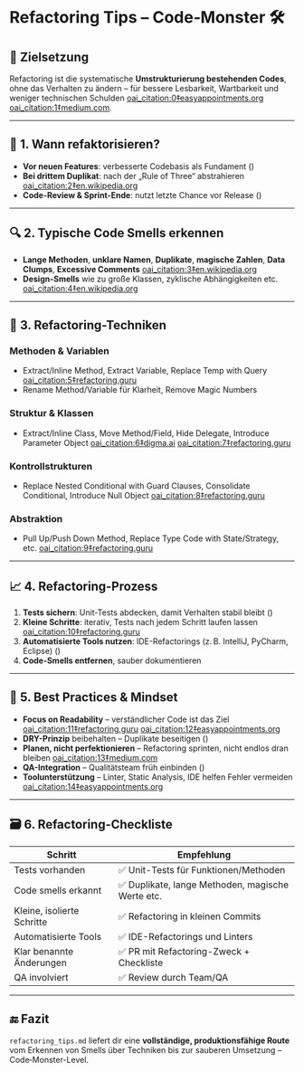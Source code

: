 # Refactoring Tips – Code‑Monster 🛠️

## 🎯 Zielsetzung
Refactoring ist die systematische **Umstrukturierung bestehenden Codes**, ohne das Verhalten zu ändern – für bessere Lesbarkeit, Wartbarkeit und weniger technischen Schulden  [oai_citation:0‡easyappointments.org](https://easyappointments.org/blog/best-practices-on-code-refactoring/?utm_source=chatgpt.com) [oai_citation:1‡medium.com](https://medium.com/swlh/the-ultimate-engineers-guide-to-code-refactoring-c38372632906?utm_source=chatgpt.com).

---

## 📌 1. Wann refaktorisieren?

- **Vor neuen Features**: verbesserte Codebasis als Fundament ()  
- **Bei drittem Duplikat**: nach der „Rule of Three“ abstrahieren  [oai_citation:2‡en.wikipedia.org](https://en.wikipedia.org/wiki/Rule_of_three_%28computer_programming%29?utm_source=chatgpt.com)  
- **Code-Review & Sprint-Ende**: nutzt letzte Chance vor Release ()

---

## 🔍 2. Typische Code Smells erkennen

- **Lange Methoden**, **unklare Namen**, **Duplikate**, **magische Zahlen**, **Data Clumps**, **Excessive Comments**  [oai_citation:3‡en.wikipedia.org](https://en.wikipedia.org/wiki/Code_smell?utm_source=chatgpt.com)  
- **Design-Smells** wie zu große Klassen, zyklische Abhängigkeiten etc.  [oai_citation:4‡en.wikipedia.org](https://en.wikipedia.org/wiki/Design_smell?utm_source=chatgpt.com)

---

## 🔧 3. Refactoring-Techniken

### Methoden & Variablen
- Extract/Inline Method, Extract Variable, Replace Temp with Query  [oai_citation:5‡refactoring.guru](https://refactoring.guru/refactoring/techniques?utm_source=chatgpt.com)  
- Rename Method/Variable für Klarheit, Remove Magic Numbers

### Struktur & Klassen
- Extract/Inline Class, Move Method/Field, Hide Delegate, Introduce Parameter Object  [oai_citation:6‡digma.ai](https://digma.ai/java-code-refactoring/?utm_source=chatgpt.com) [oai_citation:7‡refactoring.guru](https://refactoring.guru/refactoring/techniques?utm_source=chatgpt.com)

### Kontrollstrukturen
- Replace Nested Conditional with Guard Clauses, Consolidate Conditional, Introduce Null Object  [oai_citation:8‡refactoring.guru](https://refactoring.guru/refactoring/techniques?utm_source=chatgpt.com)

### Abstraktion
- Pull Up/Push Down Method, Replace Type Code with State/Strategy, etc.  [oai_citation:9‡refactoring.guru](https://refactoring.guru/refactoring/techniques?utm_source=chatgpt.com)

---

## 📈 4. Refactoring-Prozess

1. **Tests sichern**: Unit-Tests abdecken, damit Verhalten stabil bleibt ()  
2. **Kleine Schritte**: iterativ, Tests nach jedem Schritt laufen lassen  [oai_citation:10‡refactoring.guru](https://refactoring.guru/refactoring?utm_source=chatgpt.com)  
3. **Automatisierte Tools nutzen**: IDE-Refactorings (z. B. IntelliJ, PyCharm, Eclipse) ()  
4. **Code-Smells entfernen**, sauber dokumentieren

---

## 🧩 5. Best Practices & Mindset

- **Focus on Readability** – verständlicher Code ist das Ziel  [oai_citation:11‡refactoring.guru](https://refactoring.guru/refactoring?utm_source=chatgpt.com) [oai_citation:12‡easyappointments.org](https://easyappointments.org/blog/best-practices-on-code-refactoring/?utm_source=chatgpt.com)  
- **DRY-Prinzip** beibehalten – Duplikate beseitigen ()  
- **Planen, nicht perfektionieren** – Refactoring sprinten, nicht endlos dran bleiben  [oai_citation:13‡medium.com](https://medium.com/swlh/the-ultimate-engineers-guide-to-code-refactoring-c38372632906?utm_source=chatgpt.com)  
- **QA-Integration** – Qualitätsteam früh einbinden ()  
- **Toolunterstützung** – Linter, Static Analysis, IDE helfen Fehler vermeiden  [oai_citation:14‡easyappointments.org](https://easyappointments.org/blog/best-practices-on-code-refactoring/?utm_source=chatgpt.com)

---

## 🗃️ 6. Refactoring-Checkliste

| Schritt                   | Empfehlung                                                                 |
|---------------------------|----------------------------------------------------------------------------|
| Tests vorhanden           | ✅ Unit-Tests für Funktionen/Methoden                                      |
| Code smells erkannt       | ✅ Duplikate, lange Methoden, magische Werte etc.                          |
| Kleine, isolierte Schritte| ✅ Refactoring in kleinen Commits                                          |
| Automatisierte Tools      | ✅ IDE-Refactorings und Linters                                            |
| Klar benannte Änderungen  | ✅ PR mit Refactoring-Zweck + Checkliste                                   |
| QA involviert             | ✅ Review durch Team/QA                                                    |

---

## 🔚 Fazit

`refactoring_tips.md` liefert dir eine **vollständige, produktionsfähige Route** vom Erkennen von Smells über Techniken bis zur sauberen Umsetzung – Code‑Monster-Level.